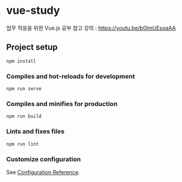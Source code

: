 # vue-study
업무 적응을 위한 Vue.js 공부
참고 강의 : https://youtu.be/b0ImUEsqaAA

## Project setup
```
npm install
```

### Compiles and hot-reloads for development
```
npm run serve
```

### Compiles and minifies for production
```
npm run build
```

### Lints and fixes files
```
npm run lint
```

### Customize configuration
See [Configuration Reference](https://cli.vuejs.org/config/).
